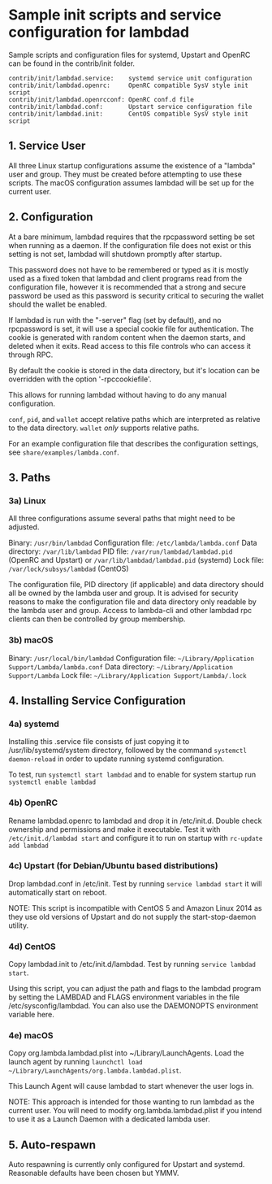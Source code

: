 # Sample init scripts and service configuration for lambdad

Sample scripts and configuration files for systemd, Upstart and OpenRC
can be found in the contrib/init folder.

    contrib/init/lambdad.service:    systemd service unit configuration
    contrib/init/lambdad.openrc:     OpenRC compatible SysV style init script
    contrib/init/lambdad.openrcconf: OpenRC conf.d file
    contrib/init/lambdad.conf:       Upstart service configuration file
    contrib/init/lambdad.init:       CentOS compatible SysV style init script

## 1. Service User

All three Linux startup configurations assume the existence of a "lambda" user
and group.  They must be created before attempting to use these scripts.
The macOS configuration assumes lambdad will be set up for the current user.

## 2. Configuration

At a bare minimum, lambdad requires that the rpcpassword setting be set
when running as a daemon.  If the configuration file does not exist or this
setting is not set, lambdad will shutdown promptly after startup.

This password does not have to be remembered or typed as it is mostly used
as a fixed token that lambdad and client programs read from the configuration
file, however it is recommended that a strong and secure password be used
as this password is security critical to securing the wallet should the
wallet be enabled.

If lambdad is run with the "-server" flag (set by default), and no rpcpassword
is set, it will use a special cookie file for authentication. The cookie is generated
with random content when the daemon starts, and deleted when it exits. Read access
to this file controls who can access it through RPC.

By default the cookie is stored in the data directory, but it's location can be
overridden with the option '-rpccookiefile'.

This allows for running lambdad without having to do any manual configuration.

`conf`, `pid`, and `wallet` accept relative paths which are interpreted as
relative to the data directory. `wallet` *only* supports relative paths.

For an example configuration file that describes the configuration settings,
see `share/examples/lambda.conf`.

## 3. Paths

### 3a) Linux

All three configurations assume several paths that might need to be adjusted.

Binary:              `/usr/bin/lambdad`
Configuration file:  `/etc/lambda/lambda.conf`
Data directory:      `/var/lib/lambdad`
PID file:            `/var/run/lambdad/lambdad.pid` (OpenRC and Upstart) or
`/var/lib/lambdad/lambdad.pid` (systemd)
Lock file:           `/var/lock/subsys/lambdad` (CentOS)

The configuration file, PID directory (if applicable) and data directory
should all be owned by the lambda user and group.  It is advised for security
reasons to make the configuration file and data directory only readable by the
lambda user and group.  Access to lambda-cli and other lambdad rpc clients
can then be controlled by group membership.

### 3b) macOS

Binary:              `/usr/local/bin/lambdad`
Configuration file:  `~/Library/Application Support/Lambda/lambda.conf`
Data directory:      `~/Library/Application Support/Lambda`
Lock file:           `~/Library/Application Support/Lambda/.lock`

## 4. Installing Service Configuration

### 4a) systemd

Installing this .service file consists of just copying it to
/usr/lib/systemd/system directory, followed by the command
`systemctl daemon-reload` in order to update running systemd configuration.

To test, run `systemctl start lambdad` and to enable for system startup run
`systemctl enable lambdad`

### 4b) OpenRC

Rename lambdad.openrc to lambdad and drop it in /etc/init.d.  Double
check ownership and permissions and make it executable.  Test it with
`/etc/init.d/lambdad start` and configure it to run on startup with
`rc-update add lambdad`

### 4c) Upstart (for Debian/Ubuntu based distributions)

Drop lambdad.conf in /etc/init.  Test by running `service lambdad start`
it will automatically start on reboot.

NOTE: This script is incompatible with CentOS 5 and Amazon Linux 2014 as they
use old versions of Upstart and do not supply the start-stop-daemon utility.

### 4d) CentOS

Copy lambdad.init to /etc/init.d/lambdad. Test by running `service lambdad start`.

Using this script, you can adjust the path and flags to the lambdad program by
setting the LAMBDAD and FLAGS environment variables in the file
/etc/sysconfig/lambdad. You can also use the DAEMONOPTS environment variable here.

### 4e) macOS

Copy org.lambda.lambdad.plist into ~/Library/LaunchAgents. Load the launch
agent by running `launchctl load ~/Library/LaunchAgents/org.lambda.lambdad.plist`.

This Launch Agent will cause lambdad to start whenever the user logs in.

NOTE: This approach is intended for those wanting to run lambdad as the
current user.
You will need to modify org.lambda.lambdad.plist if you intend to use it as a
Launch Daemon with a dedicated lambda user.

## 5. Auto-respawn

Auto respawning is currently only configured for Upstart and systemd.
Reasonable defaults have been chosen but YMMV.

